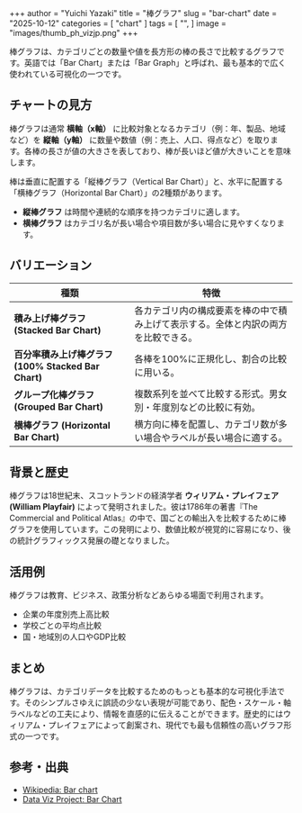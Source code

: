 +++
author = "Yuichi Yazaki"
title = "棒グラフ"
slug = "bar-chart"
date = "2025-10-12"
categories = [
    "chart"
]
tags = [
    "",
]
image = "images/thumb_ph_vizjp.png"
+++

棒グラフは、カテゴリごとの数量や値を長方形の棒の長さで比較するグラフです。英語では「Bar Chart」または「Bar Graph」と呼ばれ、最も基本的で広く使われている可視化の一つです。

<!--more-->



## チャートの見方

棒グラフは通常 **横軸（x軸）** に比較対象となるカテゴリ（例：年、製品、地域など）を **縦軸（y軸）** に数量や数値（例：売上、人口、得点など）を取ります。各棒の長さが値の大きさを表しており、棒が長いほど値が大きいことを意味します。

棒は垂直に配置する「縦棒グラフ（Vertical Bar Chart）」と、水平に配置する「横棒グラフ（Horizontal Bar Chart）」の2種類があります。

- **縦棒グラフ** は時間や連続的な順序を持つカテゴリに適します。  
- **横棒グラフ** はカテゴリ名が長い場合や項目数が多い場合に見やすくなります。



## バリエーション

| 種類 | 特徴 |
|------|------|
| **積み上げ棒グラフ (Stacked Bar Chart)** | 各カテゴリ内の構成要素を棒の中で積み上げて表示する。全体と内訳の両方を比較できる。 |
| **百分率積み上げ棒グラフ (100% Stacked Bar Chart)** | 各棒を100%に正規化し、割合の比較に用いる。 |
| **グループ化棒グラフ (Grouped Bar Chart)** | 複数系列を並べて比較する形式。男女別・年度別などの比較に有効。 |
| **横棒グラフ (Horizontal Bar Chart)** | 横方向に棒を配置し、カテゴリ数が多い場合やラベルが長い場合に適する。 |



## 背景と歴史

棒グラフは18世紀末、スコットランドの経済学者 **ウィリアム・プレイフェア (William Playfair)** によって発明されました。彼は1786年の著書『The Commercial and Political Atlas』の中で、国ごとの輸出入を比較するために棒グラフを使用しています。この発明により、数値比較が視覚的に容易になり、後の統計グラフィックス発展の礎となりました。



## 活用例

棒グラフは教育、ビジネス、政策分析などあらゆる場面で利用されます。

- 企業の年度別売上高比較
- 学校ごとの平均点比較
- 国・地域別の人口やGDP比較





## まとめ

棒グラフは、カテゴリデータを比較するためのもっとも基本的な可視化手法です。そのシンプルさゆえに誤読の少ない表現が可能であり、配色・スケール・軸ラベルなどの工夫により、情報を直感的に伝えることができます。歴史的にはウィリアム・プレイフェアによって創案され、現代でも最も信頼性の高いグラフ形式の一つです。



## 参考・出典

- [Wikipedia: Bar chart](https://en.wikipedia.org/wiki/Bar_chart)
- [Data Viz Project: Bar Chart](https://datavizproject.com/data-type/bar-chart/)
